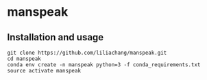 # manspeak

## Installation and usage

```
git clone https://github.com/liliachang/manspeak.git
cd manspeak
conda env create -n manspeak python=3 -f conda_requirements.txt
source activate manspeak
```
